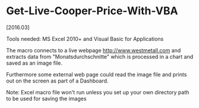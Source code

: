 # Get-Live-Cooper-Price-With-VBA

[2016.03]

Tools needed: MS Excel 2010+  and Visual Basic for Applications 

The macro connects to a live webpage http://www.westmetall.com  and extracts data from "Monatsdurchschnitte" which is processed in a chart and saved as an image file.

Furthermore some external web page could read the image file and prints out on the screen as part of a Dashboard.

Note: Excel macro file won't run unless you set up your own directory path to be used for saving the images
